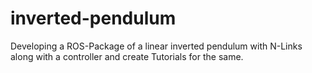 # inverted-pendulum

Developing a ROS-Package of a linear inverted pendulum with N-Links along with a controller and create Tutorials for the same.